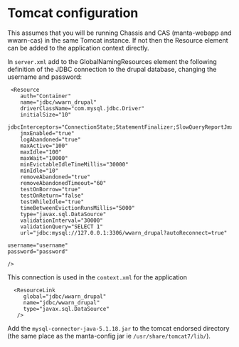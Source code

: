 # Tomcat configuration #
This assumes that you will be running Chassis and CAS (manta-webapp and wwarn-cas) in the same Tomcat instance. If not then the Resource element can be added to the application context directly.

In `server.xml` add to the GlobalNamingResources element the following definition of the JDBC connection to the drupal database, changing the username and password:
```
 <Resource 
    auth="Container" 
    name="jdbc/wwarn_drupal"  
    driverClassName="com.mysql.jdbc.Driver" 
    initialSize="10"
 jdbcInterceptors="ConnectionState;StatementFinalizer;SlowQueryReportJmx(threshold=10000)" 
    jmxEnabled="true" 
    logAbandoned="true" 
    maxActive="100" 
    maxIdle="100" 
    maxWait="10000" 
    minEvictableIdleTimeMillis="30000" 
    minIdle="10" 
    removeAbandoned="true" 
    removeAbandonedTimeout="60" 
    testOnBorrow="true" 
    testOnReturn="false" 
    testWhileIdle="true" 
    timeBetweenEvictionRunsMillis="5000" 
    type="javax.sql.DataSource"
    validationInterval="30000" 
    validationQuery="SELECT 1"
    url="jdbc:mysql://127.0.0.1:3306/wwarn_drupal?autoReconnect=true"

username="username" 
password="password"

/>
```

This connection is used in the `context.xml` for the application
```
  <ResourceLink 
     global="jdbc/wwarn_drupal" 
     name="jdbc/wwarn_drupal" 
     type="javax.sql.DataSource"
   />
```

Add the `mysql-connector-java-5.1.18.jar` to the tomcat endorsed directory (the same place as the manta-config jar ie `/usr/share/tomcat7/lib/`).